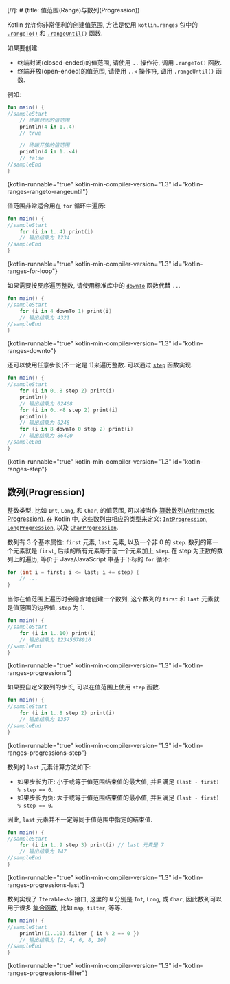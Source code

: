 [//]: # (title: 值范围(Range)与数列(Progression))

Kotlin 允许你非常便利的创建值范围, 方法是使用 `kotlin.ranges` 包中的
[`.rangeTo()`](https://kotlinlang.org/api/latest/jvm/stdlib/kotlin.ranges/range-to.html)
和 [`.rangeUntil()`](https://kotlinlang.org/api/latest/jvm/stdlib/kotlin.ranges/range-until.html)
函数.

如果要创建:
* 终端封闭(closed-ended)的值范围, 请使用 `..` 操作符, 调用 `.rangeTo()` 函数.
* 终端开放(open-ended)的值范围, 请使用 `..<` 操作符, 调用 `.rangeUntil()` 函数.

例如:

```kotlin
fun main() {
//sampleStart
    // 终端封闭的值范围
    println(4 in 1..4)
    // true

    // 终端开放的值范围
    println(4 in 1..<4)
    // false
//sampleEnd
}
```
{kotlin-runnable="true" kotlin-min-compiler-version="1.3" id="kotlin-ranges-rangeto-rangeuntil"}

值范围非常适合用在 `for` 循环中遍历:

```kotlin
fun main() {
//sampleStart
    for (i in 1..4) print(i)
    // 输出结果为 1234
//sampleEnd
}
```
{kotlin-runnable="true" kotlin-min-compiler-version="1.3" id="kotlin-ranges-for-loop"}

如果需要按反序遍历整数, 请使用标准库中的
[`downTo`](https://kotlinlang.org/api/latest/jvm/stdlib/kotlin.ranges/down-to.html)
函数代替 `..`.

```kotlin
fun main() {
//sampleStart
    for (i in 4 downTo 1) print(i)
    // 输出结果为 4321
//sampleEnd
}
```
{kotlin-runnable="true" kotlin-min-compiler-version="1.3" id="kotlin-ranges-downto"}

还可以使用任意步长(不一定是 1)来遍历整数.
可以通过
[`step`](https://kotlinlang.org/api/latest/jvm/stdlib/kotlin.ranges/step.html)
函数实现.

```kotlin
fun main() {
//sampleStart
    for (i in 0..8 step 2) print(i)
    println()
    // 输出结果为 02468
    for (i in 0..<8 step 2) print(i)
    println()
    // 输出结果为 0246
    for (i in 8 downTo 0 step 2) print(i)
    // 输出结果为 86420
//sampleEnd
}
```
{kotlin-runnable="true" kotlin-min-compiler-version="1.3" id="kotlin-ranges-step"}

## 数列(Progression)

整数类型, 比如 `Int`, `Long`, 和 `Char`, 的值范围,
可以被当作 [算数数列(Arithmetic Progression)](https://en.wikipedia.org/wiki/Arithmetic_progression).
在 Kotlin 中, 这些数列由相应的类型来定义:
[`IntProgression`](https://kotlinlang.org/api/latest/jvm/stdlib/kotlin.ranges/-int-progression/index.html),
[`LongProgression`](https://kotlinlang.org/api/latest/jvm/stdlib/kotlin.ranges/-long-progression/index.html),
以及 [`CharProgression`](https://kotlinlang.org/api/latest/jvm/stdlib/kotlin.ranges/-char-progression/index.html).

数列有 3 个基本属性: `first` 元素, `last` 元素, 以及一个非 0 的 `step`.
数列的第一个元素就是 `first`, 后续的所有元素等于前一个元素加上 `step`.
在 step 为正数的数列上的遍历, 等价于 Java/JavaScript 中基于下标的 `for` 循环:

```java
for (int i = first; i <= last; i += step) {
    // ...
}
```

当你在值范围上遍历时会隐含地创建一个数列,
这个数列的 `first` 和 `last` 元素就是值范围的边界值, `step` 为 1.

```kotlin
fun main() {
//sampleStart
    for (i in 1..10) print(i)
    // 输出结果为 12345678910
//sampleEnd
}
```
{kotlin-runnable="true" kotlin-min-compiler-version="1.3" id="kotlin-ranges-progressions"}

如果要自定义数列的步长, 可以在值范围上使用 `step` 函数.

```kotlin
fun main() {
//sampleStart
    for (i in 1..8 step 2) print(i)
    // 输出结果为 1357
//sampleEnd
}
```
{kotlin-runnable="true" kotlin-min-compiler-version="1.3" id="kotlin-ranges-progressions-step"}

数列的 `last` 元素计算方法如下:
* 如果步长为正: 小于或等于值范围结束值的最大值, 并且满足 `(last - first) % step == 0`.
* 如果步长为负: 大于或等于值范围结束值的最小值, 并且满足 `(last - first) % step == 0`.

因此, `last` 元素并不一定等同于值范围中指定的结束值.

```kotlin
fun main() {
//sampleStart
    for (i in 1..9 step 3) print(i) // last 元素是 7
    // 输出结果为 147
//sampleEnd
}
```
{kotlin-runnable="true" kotlin-min-compiler-version="1.3" id="kotlin-ranges-progressions-last"}

数列实现了 `Iterable<N>` 接口, 这里的 `N` 分别是 `Int`, `Long`, 或 `Char`,
因此数列可以用于很多 [集合函数](collection-operations.md), 比如 `map`, `filter`, 等等.

```kotlin
fun main() {
//sampleStart
    println((1..10).filter { it % 2 == 0 })
    // 输出结果为 [2, 4, 6, 8, 10]
//sampleEnd
}
```
{kotlin-runnable="true" kotlin-min-compiler-version="1.3" id="kotlin-ranges-progressions-filter"}
